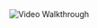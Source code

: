 <img src='https://imgur.com/a/mAvjMd3' title='Video Walkthrough' width='' alt='Video Walkthrough' />

